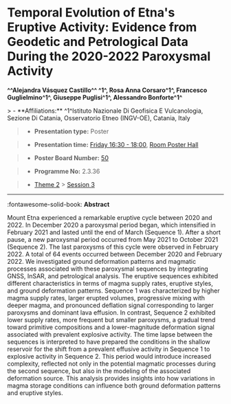 # Temporal Evolution of Etna\'s Eruptive Activity: Evidence from Geodetic and Petrological Data During the 2020-2022 Paroxysmal Activity

**^^Alejandra Vásquez Castillo^^ ^1^, Rosa Anna Corsaro^1^, Francesco Guglielmino^1^, Giuseppe Puglisi^1^, Alessandro Bonforte^1^**

<!-- more -->> - **Affiliations:** ^1^Istituto Nazionale Di Geofisica E Vulcanologia, Sezione Di Catania, Osservatorio Etneo (INGV-OE), Catania, Italy

> - **Presentation type:** Poster

> - **Presentation time:** [Friday 16:30 - 18:00](../sessions_comparison.md#__tabbed_4_6), [Room Poster Hall](../maps_venue.md#__tabbed_1_1)

> - **Poster Board Number:** [50](../map_poster_boards.md#friday)

> - **Programme No:** 2.3.36

> - [Theme 2](../theme2.md) > [Session 3](../sessions/session-2-3.md)

--- 

:fontawesome-solid-book: **Abstract**

Mount Etna experienced a remarkable eruptive cycle between 2020 and 2022. In December 2020 a paroxysmal period began, which intensified in February 2021 and lasted until the end of March (Sequence 1). After a short pause, a new paroxysmal period occurred from May 2021 to October 2021 (Sequence 2). The last paroxysms of this cycle were observed in February 2022. A total of 64 events occurred between December 2020 and February 2022. We investigated ground deformation patterns and magmatic processes associated with these paroxysmal sequences by integrating GNSS, InSAR, and petrological analysis. The eruptive sequences exhibited different characteristics in terms of magma supply rates, eruptive styles, and ground deformation patterns. Sequence 1 was characterized by higher magma supply rates, larger erupted volumes, progressive mixing with deeper magma, and pronounced deflation signal corresponding to larger paroxysms and dominant lava effusion. In contrast, Sequence 2 exhibited lower supply rates, more frequent but smaller paroxysms, a gradual trend toward primitive compositions and a lower-magnitude deformation signal associated with prevalent explosive activity. The time lapse between the sequences is interpreted to have prepared the conditions in the shallow reservoir for the shift from a prevalent effusive activity in Sequence 1 to explosive activity in Sequence 2. This period would introduce increased complexity, reflected not only in the potential magmatic processes during the second sequence, but also in the modeling of the associated deformation source. This analysis provides insights into how variations in magma storage conditions can influence both ground deformation patterns and eruptive styles.

